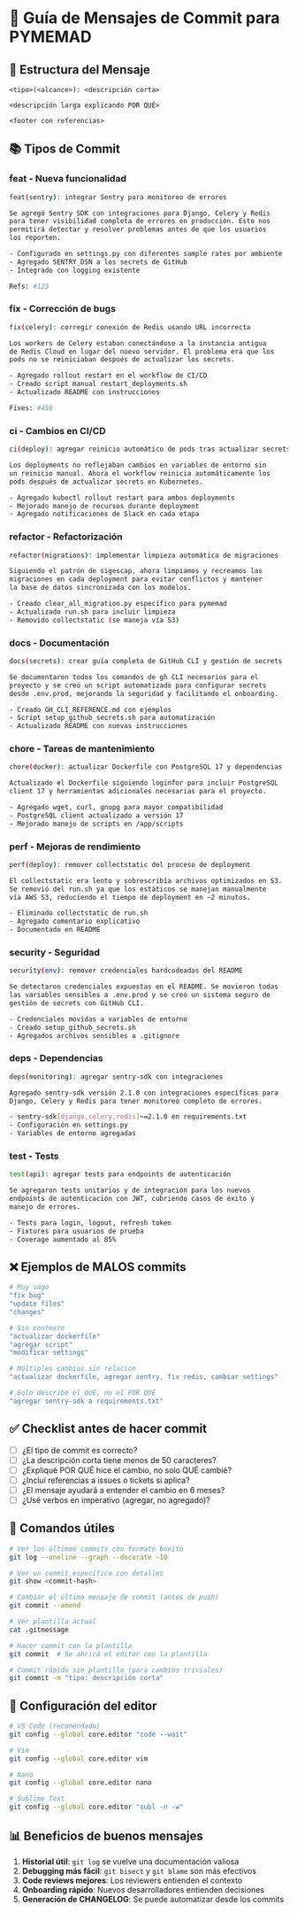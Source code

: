 # 📝 Guía de Mensajes de Commit para PYMEMAD

## 🎯 Estructura del Mensaje

```
<tipo>(<alcance>): <descripción corta>

<descripción larga explicando POR QUÉ>

<footer con referencias>
```

## 📚 Tipos de Commit

### feat - Nueva funcionalidad
```bash
feat(sentry): integrar Sentry para monitoreo de errores

Se agregó Sentry SDK con integraciones para Django, Celery y Redis
para tener visibilidad completa de errores en producción. Esto nos
permitirá detectar y resolver problemas antes de que los usuarios
los reporten.

- Configurado en settings.py con diferentes sample rates por ambiente
- Agregado SENTRY_DSN a los secrets de GitHub
- Integrado con logging existente

Refs: #123
```

### fix - Corrección de bugs
```bash
fix(celery): corregir conexión de Redis usando URL incorrecta

Los workers de Celery estaban conectándose a la instancia antigua
de Redis Cloud en lugar del nuevo servidor. El problema era que los
pods no se reiniciaban después de actualizar los secrets.

- Agregado rollout restart en el workflow de CI/CD
- Creado script manual restart_deployments.sh
- Actualizado README con instrucciones

Fixes: #456
```

### ci - Cambios en CI/CD
```bash
ci(deploy): agregar reinicio automático de pods tras actualizar secrets

Los deployments no reflejaban cambios en variables de entorno sin
un reinicio manual. Ahora el workflow reinicia automáticamente los
pods después de actualizar secrets en Kubernetes.

- Agregado kubectl rollout restart para ambos deployments
- Mejorado manejo de recursos durante deployment
- Agregado notificaciones de Slack en cada etapa
```

### refactor - Refactorización
```bash
refactor(migrations): implementar limpieza automática de migraciones

Siguiendo el patrón de sigescap, ahora limpiamos y recreamos las
migraciones en cada deployment para evitar conflictos y mantener
la base de datos sincronizada con los modelos.

- Creado clear_all_migration.py específico para pymemad
- Actualizado run.sh para incluir limpieza
- Removido collectstatic (se maneja vía S3)
```

### docs - Documentación
```bash
docs(secrets): crear guía completa de GitHub CLI y gestión de secrets

Se documentaron todos los comandos de gh CLI necesarios para el
proyecto y se creó un script automatizado para configurar secrets
desde .env.prod, mejorando la seguridad y facilitando el onboarding.

- Creado GH_CLI_REFERENCE.md con ejemplos
- Script setup_github_secrets.sh para automatización
- Actualizado README con nuevas instrucciones
```

### chore - Tareas de mantenimiento
```bash
chore(docker): actualizar Dockerfile con PostgreSQL 17 y dependencias

Actualizado el Dockerfile siguiendo loginfor para incluir PostgreSQL
client 17 y herramientas adicionales necesarias para el proyecto.

- Agregado wget, curl, gnupg para mayor compatibilidad
- PostgreSQL client actualizado a versión 17
- Mejorado manejo de scripts en /app/scripts
```

### perf - Mejoras de rendimiento
```bash
perf(deploy): remover collectstatic del proceso de deployment

El collectstatic era lento y sobrescribía archivos optimizados en S3.
Se removió del run.sh ya que los estáticos se manejan manualmente
vía AWS S3, reduciendo el tiempo de deployment en ~2 minutos.

- Eliminado collectstatic de run.sh
- Agregado comentario explicativo
- Documentado en README
```

### security - Seguridad
```bash
security(env): remover credenciales hardcodeadas del README

Se detectaron credenciales expuestas en el README. Se movieron todas
las variables sensibles a .env.prod y se creó un sistema seguro de
gestión de secrets con GitHub CLI.

- Credenciales movidas a variables de entorno
- Creado setup_github_secrets.sh
- Agregados archivos sensibles a .gitignore
```

### deps - Dependencias
```bash
deps(monitoring): agregar sentry-sdk con integraciones

Agregado sentry-sdk versión 2.1.0 con integraciones específicas para
Django, Celery y Redis para tener monitoreo completo de errores.

- sentry-sdk[django,celery,redis]~=2.1.0 en requirements.txt
- Configuración en settings.py
- Variables de entorno agregadas
```

### test - Tests
```bash
test(api): agregar tests para endpoints de autenticación

Se agregaron tests unitarios y de integración para los nuevos
endpoints de autenticación con JWT, cubriendo casos de éxito y
manejo de errores.

- Tests para login, logout, refresh token
- Fixtures para usuarios de prueba
- Coverage aumentado al 85%
```

## ❌ Ejemplos de MALOS commits

```bash
# Muy vago
"fix bug"
"update files"
"changes"

# Sin contexto
"actualizar dockerfile"
"agregar script"
"modificar settings"

# Múltiples cambios sin relación
"actualizar dockerfile, agregar sentry, fix redis, cambiar settings"

# Solo describe el QUÉ, no el POR QUÉ
"agregar sentry-sdk a requirements.txt"
```

## ✅ Checklist antes de hacer commit

- [ ] ¿El tipo de commit es correcto?
- [ ] ¿La descripción corta tiene menos de 50 caracteres?
- [ ] ¿Expliqué POR QUÉ hice el cambio, no solo QUÉ cambié?
- [ ] ¿Incluí referencias a issues o tickets si aplica?
- [ ] ¿El mensaje ayudará a entender el cambio en 6 meses?
- [ ] ¿Usé verbos en imperativo (agregar, no agregado)?

## 🚀 Comandos útiles

```bash
# Ver los últimos commits con formato bonito
git log --oneline --graph --decorate -10

# Ver un commit específico con detalles
git show <commit-hash>

# Cambiar el último mensaje de commit (antes de push)
git commit --amend

# Ver plantilla actual
cat .gitmessage

# Hacer commit con la plantilla
git commit  # Se abrirá el editor con la plantilla

# Commit rápido sin plantilla (para cambios triviales)
git commit -m "tipo: descripción corta"
```

## 🔧 Configuración del editor

```bash
# VS Code (recomendado)
git config --global core.editor "code --wait"

# Vim
git config --global core.editor vim

# Nano
git config --global core.editor nano

# Sublime Text
git config --global core.editor "subl -n -w"
```

## 📊 Beneficios de buenos mensajes

1. **Historial útil**: `git log` se vuelve una documentación valiosa
2. **Debugging más fácil**: `git bisect` y `git blame` son más efectivos
3. **Code reviews mejores**: Los reviewers entienden el contexto
4. **Onboarding rápido**: Nuevos desarrolladores entienden decisiones
5. **Generación de CHANGELOG**: Se puede automatizar desde los commits